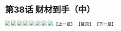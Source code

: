 # 第38话 财材到手（中）
![](https://mhpic.xiaomingtaiji.net/comic/D/斗破苍穹拆分版/38话/1.jpg-zymk.middle.webp)
![](https://mhpic.xiaomingtaiji.net/comic/D/斗破苍穹拆分版/38话/2.jpg-zymk.middle.webp)
![](https://mhpic.xiaomingtaiji.net/comic/D/斗破苍穹拆分版/38话/3.jpg-zymk.middle.webp)
![](https://mhpic.xiaomingtaiji.net/comic/D/斗破苍穹拆分版/38话/4.jpg-zymk.middle.webp)
![](https://mhpic.xiaomingtaiji.net/comic/D/斗破苍穹拆分版/38话/5.jpg-zymk.middle.webp)
![](https://mhpic.xiaomingtaiji.net/comic/D/斗破苍穹拆分版/38话/6.jpg-zymk.middle.webp)
![](https://mhpic.xiaomingtaiji.net/comic/D/斗破苍穹拆分版/38话/7.jpg-zymk.middle.webp)
![](https://mhpic.xiaomingtaiji.net/comic/D/斗破苍穹拆分版/38话/8.jpg-zymk.middle.webp)
[【上一章】](./37.md)
[【目录】](./README.md)
[【下一章】](./39.md)
